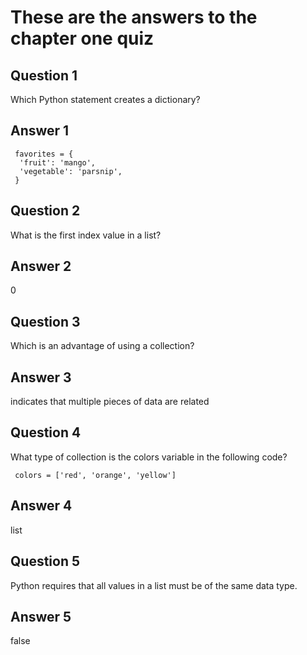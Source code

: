 # These are the answers to the chapter one quiz

## Question 1
Which Python statement creates a dictionary?

## Answer 1
```
 favorites = {
  'fruit': 'mango',
  'vegetable': 'parsnip',
 }
```


## Question 2
What is the first index value in a list?


## Answer 2
0


## Question 3
Which is an advantage of using a collection?


## Answer 3
indicates that multiple pieces of data are related


## Question 4
What type of collection is the colors variable in the following code?

```
 colors = ['red', 'orange', 'yellow']
```


## Answer 4
list


## Question 5
Python requires that all values in a list must be of the same data type.


## Answer 5
false
